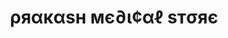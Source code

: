 ---
title: "ρяαкαѕн мє∂ι¢αℓ ѕтσяє"
url: /robertsganj/riaakadzn-mie-ic-a-dztsiaie/
shop: Sanitätshaus
---